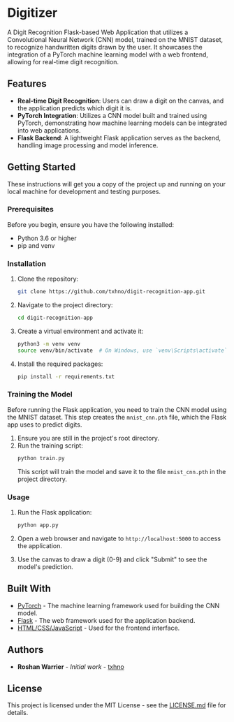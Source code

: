 # Digitizer

A Digit Recognition Flask-based Web Application that utilizes a Convolutional Neural Network (CNN) model, trained on the MNIST dataset, to recognize handwritten digits drawn by the user. It showcases the integration of a PyTorch machine learning model with a web frontend, allowing for real-time digit recognition.

## Features

- **Real-time Digit Recognition**: Users can draw a digit on the canvas, and the application predicts which digit it is.
- **PyTorch Integration**: Utilizes a CNN model built and trained using PyTorch, demonstrating how machine learning models can be integrated into web applications.
- **Flask Backend**: A lightweight Flask application serves as the backend, handling image processing and model inference.

## Getting Started

These instructions will get you a copy of the project up and running on your local machine for development and testing purposes.

### Prerequisites

Before you begin, ensure you have the following installed:
- Python 3.6 or higher
- pip and venv

### Installation

1. Clone the repository:
   ```bash
   git clone https://github.com/txhno/digit-recognition-app.git
   ```

2. Navigate to the project directory:
   ```bash
   cd digit-recognition-app
   ```

3. Create a virtual environment and activate it:
   ```bash
   python3 -m venv venv
   source venv/bin/activate  # On Windows, use `venv\Scripts\activate`
   ```

4. Install the required packages:
   ```bash
   pip install -r requirements.txt
   ```

### Training the Model

Before running the Flask application, you need to train the CNN model using the MNIST dataset. This step creates the `mnist_cnn.pth` file, which the Flask app uses to predict digits.

1. Ensure you are still in the project's root directory.
2. Run the training script:
   ```bash
   python train.py
   ```
   This script will train the model and save it to the file `mnist_cnn.pth` in the project directory.

### Usage

1. Run the Flask application:
   ```bash
   python app.py
   ```

2. Open a web browser and navigate to `http://localhost:5000` to access the application.

3. Use the canvas to draw a digit (0-9) and click "Submit" to see the model's prediction.

## Built With

- [PyTorch](https://pytorch.org/) - The machine learning framework used for building the CNN model.
- [Flask](https://flask.palletsprojects.com/) - The web framework used for the application backend.
- [HTML/CSS/JavaScript](#) - Used for the frontend interface.

## Authors

- **Roshan Warrier** - *Initial work* - [txhno](https://github.com/txhno)

## License

This project is licensed under the MIT License - see the [LICENSE.md](LICENSE.md) file for details.
